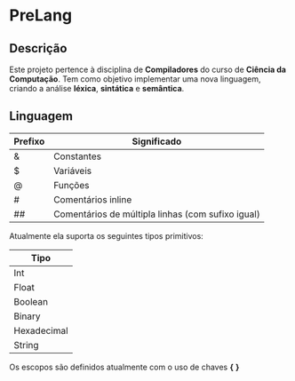 # PreLang

## Descrição

Este projeto pertence à disciplina de **Compiladores** do curso de **Ciência da Computação**. Tem como objetivo implementar uma nova linguagem, criando a análise **léxica**, **sintática** e **semântica**.

## Linguagem

| Prefixo | Significado |
| --- | --- |
| & | Constantes |
| $ | Variáveis |
| @ | Funções |
| # | Comentários inline |
| ## | Comentários de múltipla linhas (com sufixo igual) |

Atualmente ela suporta os seguintes tipos primitivos:

| Tipo |
| --- |
| Int |
| Float |
| Boolean |
| Binary |
| Hexadecimal |
| String |

Os escopos são definidos atualmente com o uso de chaves **{** **}**
